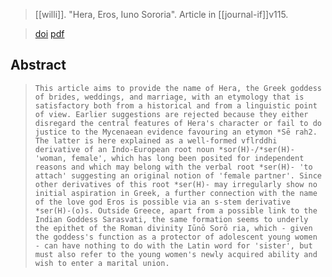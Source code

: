 > [[willi]]. "Hera, Eros, Iuno Sororia".
> Article in [[journal-if]]v115. 

> [doi](https://doi.org/10.1515/9783110222814.1.234)
> [pdf](a/willi2010.pdf)

## Abstract
> `This article aims to provide the name of Hera, the Greek goddess of brides, weddings, and marriage, with an etymology that is satisfactory both from a historical and from a linguistic point of view. Earlier suggestions are rejected because they either disregard the central features of Hera's character or fail to do justice to the Mycenaean evidence favouring an etymon *Sē rah2. The latter is here explained as a well-formed vflrddhi derivative of an Indo-European root noun *sor(H)-/*ser(H)- 'woman, female', which has long been posited for independent reasons and which may belong with the verbal root *ser(H)- 'to attach' suggesting an original notion of 'female partner'. Since other derivatives of this root *ser(H)- may irregularly show no initial aspiration in Greek, a further connection with the name of the love god Eros is possible via an s-stem derivative *ser(H)-(o)s. Outside Greece, apart from a possible link to the Indian Goddess Sarasvati, the same formation seems to underly the epithet of the Roman divinity Iūnō Sorō ria, which - given the goddess's function as a protector of adolescent young women - can have nothing to do with the Latin word for 'sister', but must also refer to the young women's newly acquired ability and wish to enter a marital union.`